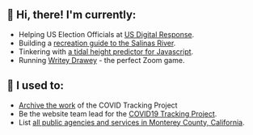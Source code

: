 ## 👋 Hi, there! I'm currently:

- Helping US Election Officials at [US Digital Response](https://www.usdigitalresponse.org/).
- Building a [recreation guide to the Salinas River](https://salinasriver.org).
- Tinkering with [a tidal height predictor for Javascript](https://neaps.js.org/).
- Running [Writey Drawey](https://writeydrawey.com/) - the perfect Zoom game.

## 🌊 I used to:

- [Archive the work](https://blogs.library.ucsf.edu/broughttolight/2022/01/11/kevin-miller-joins-the-ucsf-archives-team/) of the COVID Tracking Project
- Be the website team lead for the [COVID19 Tracking Project](https://covidtracking.com).
- List [all public agencies and services in Monterey County, California](https://mocoloco.org).
